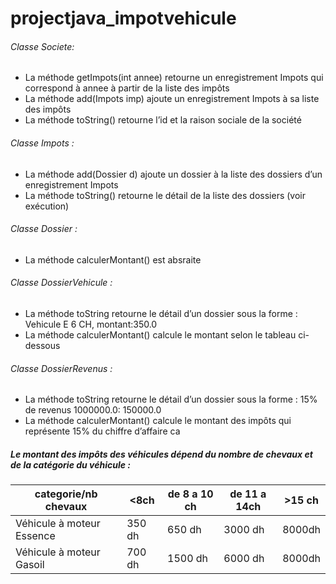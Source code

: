 # projectjava_impotvehicule

######	Classe Societe:
*	La méthode getImpots(int annee) retourne un enregistrement Impots qui correspond à annee  à partir de la liste des impôts
*	La méthode add(Impots imp)  ajoute un enregistrement Impots à sa liste des impôts
*	La méthode toString() retourne l’id et la raison sociale de la société
######	Classe Impots 	 :
*	La méthode add(Dossier d) ajoute un dossier à la liste des dossiers d’un enregistrement Impots
* La méthode toString() retourne le détail de la liste des dossiers (voir exécution)
######	Classe Dossier 	 :
*	La méthode calculerMontant() est absraite
######	Classe DossierVehicule 	 :
*	La méthode toString retourne le détail d’un dossier sous la forme : Vehicule E 6 CH, montant:350.0 
* La méthode calculerMontant() calcule le montant selon le tableau ci-dessous
###### Classe DossierRevenus 	 :
* La méthode toString retourne le détail d’un dossier sous la forme : 15% de revenus 1000000.0: 150000.0
* La méthode calculerMontant() calcule le montant des impôts qui représente 15% du chiffre d’affaire ca
##### Le montant des impôts des véhicules dépend du nombre de chevaux et de la catégorie du véhicule  :


| categorie/nb chevaux           | <8ch    |  de 8 a 10 ch   | de 11 a 14ch   | >15 ch |
|--------------------------------|---------|-----------------|----------------|--------|
|Véhicule à moteur Essence       |350 dh   |650 dh           |3000 dh         |8000dh  |
|Véhicule à moteur Gasoil        |700 dh   |1500 dh          |6000 dh         |8000dh  |
